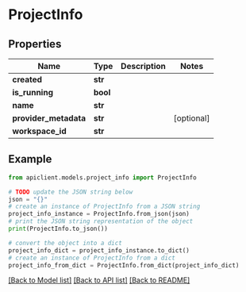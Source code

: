 # ProjectInfo


## Properties

Name | Type | Description | Notes
------------ | ------------- | ------------- | -------------
**created** | **str** |  | 
**is_running** | **bool** |  | 
**name** | **str** |  | 
**provider_metadata** | **str** |  | [optional] 
**workspace_id** | **str** |  | 

## Example

```python
from apiclient.models.project_info import ProjectInfo

# TODO update the JSON string below
json = "{}"
# create an instance of ProjectInfo from a JSON string
project_info_instance = ProjectInfo.from_json(json)
# print the JSON string representation of the object
print(ProjectInfo.to_json())

# convert the object into a dict
project_info_dict = project_info_instance.to_dict()
# create an instance of ProjectInfo from a dict
project_info_from_dict = ProjectInfo.from_dict(project_info_dict)
```
[[Back to Model list]](../README.md#documentation-for-models) [[Back to API list]](../README.md#documentation-for-api-endpoints) [[Back to README]](../README.md)


